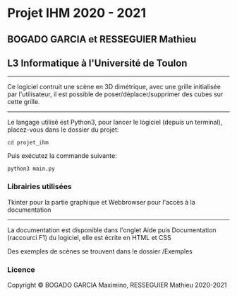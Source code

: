 # Projet IHM 2020 - 2021

## BOGADO GARCIA et RESSEGUIER Mathieu
## L3 Informatique à l'Université de Toulon

------------------------

Ce logiciel contruit une scène en 3D dimétrique, avec une grille initialisée par l'utilisateur, il est possible de poser/déplacer/supprimer des cubes sur cette grille.

----------

Le langage utilisé est Python3, pour lancer le logiciel (depuis un terminal), placez-vous dans le dossier du projet:
<pre><code>cd projet_ihm
</code></pre>

Puis exécutez la commande suivante:
<pre><code>python3 main.py
</code></pre>

### Librairies utilisées

Tkinter pour la partie graphique et Webbrowser pour l'accès à la documentation

---------

La documentation est disponible dans l'onglet Aide puis Documentation (raccourci F1) du logiciel, elle est écrite en HTML et CSS  

Des exemples de scènes se trouvent dans le dossier /Exemples


### Licence

Copyright © BOGADO GARCIA Maximino, RESSEGUIER Mathieu 2020-2021